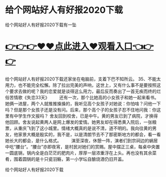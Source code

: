 # 给个网站好人有好报2020下载
给个网站好人有好报2020下载有一坠

# <a href="https://github.com/clnnews/qxgge/issues/2">👉👉👉♥♥点此进入♥观看入口👈👉👉</a>

给个网站好人有好报2020下载还家坐在电脑前，支着下巴不知所云。
	35、不能太用力，也不能完全松懈。除了拉出完美的声响，这世上，又有什么事不是要按照这个要求去做的呢？我的恋爱就是谈得这么用力，最后反而奏出了一首无疾而终的烂俗苦情歌《失恋33天》
　　还有一次，那个比她高的小女孩子和她一起来看书。她俩一进屋，两个人就推推搡搡的，我听见高个女孩子对她说：你怕啥？问他一下吗？但是那个女孩子还是没有问。后来，那个高个子的女孩子忍不住地问我：你这里有中学生作文报吗？
舍友回到校舍，已是中午。黄的男友已到了病院，才换得他回顾。舍友说起黄两人是网上爆发的爱情。她男友却在得悉黄入院后，一张粮票，从重庆飞到了这小城里。情绪大概真的是说不清，道不明的。我向往黄的男友，他家景大概是殷实的，我不是，以是清朗节去不了那密斯地方的都会，看一看她长大的都会，是什么格式。
　　演至深夜，休憩一阵，演者们到宗祠边的蜗居中吃“腰台”。“腰台”亦即夜宵，是村民对她们的赏赐。屋中摆正三桌，每桌中央置一圆底锅，锅内全是白茫茫的肥肉片，厚厚一层浓重浮在上头。再也没有其余菜肴，围着圆锅的是十只瓷羽觞，第一小学坛自酿烧酒仍旧开盖。

给个网站好人有好报2020下载
